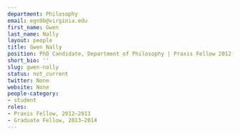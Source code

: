 ```yaml
---
department: Philosophy
email: egn9b@virginia.edu
first_name: Gwen
last_name: Nally
layout: people
title: Gwen Nally
position: PhD Candidate, Department of Philosophy | Praxis Fellow 2012-2013
short_bio: ''
slug: gwen-nally
status: not_current
twitter: None
website: None
people-category:
- student
roles:
- Praxis Fellow, 2012–2013
- Graduate Fellow, 2013–2014
---
```



